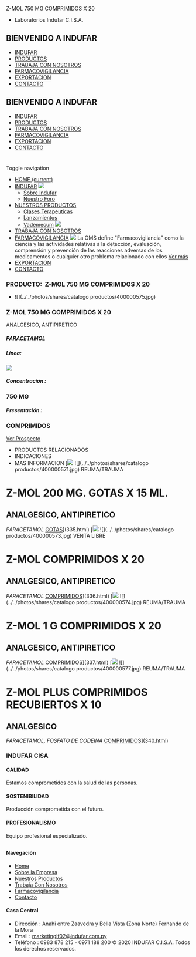Z-MOL 750 MG COMPRIMIDOS X 20
- Laboratorios Indufar C.I.S.A.
## BIENVENIDO A INDUFAR
* [INDUFAR](338.html#)
* [PRODUCTOS](338.html#)
* [TRABAJA CON NOSOTROS](338.html#)
* [FARMACOVIGILANCIA](338.html#)
* [EXPORTACION](338.html#)
* [CONTACTO](338.html#)
## BIENVENIDO A INDUFAR
* [INDUFAR](../../index.html)
* [PRODUCTOS](../../productos.html)
* [TRABAJA CON NOSOTROS](../../trabaja_con_nosotros.html)
* [FARMACOVIGILANCIA](../../farmacovigilancia.html)
* [EXPORTACION](../../exportacion.html)
* [CONTACTO](../../contacto.html)
# 
Toggle navigation
* [HOME (current)](../../index.html)
* [INDUFAR](338.html#) 
  [![ ](../../photos/shares/Sistema/Menu/indufar_menul.jpg)](../../institucional.html)
  - [Sobre Indufar](../../institucional.html)
  - [Nuestro Foro](../../blog.html)
* [NUESTROS PRODUCTOS](338.html#) 
  - [Clases Terapeuticas](../clases_terapeuticas.html)
  - [Lanzamientos](../lanzamientos.html)
  - [Vademecum](../../productos.html)
  [![ ](../../photos/shares/Sistema/Menu/productos.png)](../../productos.html)
* [TRABAJA CON NOSOTROS](../../trabaja_con_nosotros.html)
* [FARMACOVIGILANCIA](338.html#) 
  [![ ](../../photos/shares/Sistema/Menu/TUBOS.png)](../../farmacovigilancia.html)
  La OMS define "Farmacovigilancia" como la ciencia y las actividades relativas a la detección, evaluación, comprensión y prevención de las reacciones adversas de los medicamentos o cualquier otro problema relacionado con ellos
  [Ver más](../../farmacovigilancia.html)
* [EXPORTACION](../../exportacion.html)
* [CONTACTO](../../contacto.html)
### PRODUCTO:  Z-MOL 750 MG COMPRIMIDOS X 20
* ![](../../photos/shares/catalogo productos/400000575.jpg)
### **Z-MOL 750 MG COMPRIMIDOS X 20**
ANALGESICO, ANTIPIRETICO
##### **PARACETAMOL**
##### **Línea:**
[![](../../photos/shares/Laboratorios/lab_medical.png)](../linea/2.html)
##### **Concentración :**
### 750 MG
##### **Presentación :**
### COMPRIMIDOS
[Ver Prospecto](https://www.indufar.com.py/files/shares/prospectos/400000575.pdf)
* PRODUCTOS RELACIONADOS
* INDICACIONES
* MAS INFORMACION
[![](../../photos/shares/Laboratorios/lab_medical.png)
![](../../photos/shares/catalogo productos/400000571.jpg)
REUMA/TRAUMA
# Z-MOL 200 MG. GOTAS X 15 ML.
## ANALGESICO, ANTIPIRETICO
*PARACETAMOL*
[GOTAS](338.html#)](335.html)
[![](../../photos/shares/Laboratorios/lab_medical.png)
![](../../photos/shares/catalogo productos/400000573.jpg)
VENTA LIBRE
# Z-MOL COMPRIMIDOS X 20
## ANALGESICO, ANTIPIRETICO
*PARACETAMOL*
[COMPRIMIDOS](338.html#)](336.html)
[![](../../photos/shares/Laboratorios/lab_medical.png)
![](../../photos/shares/catalogo productos/400000574.jpg)
REUMA/TRAUMA
# Z-MOL 1 G COMPRIMIDOS X 20
## ANALGESICO, ANTIPIRETICO
*PARACETAMOL*
[COMPRIMIDOS](338.html#)](337.html)
[![](../../photos/shares/Laboratorios/lab_medical.png)
![](../../photos/shares/catalogo productos/400000577.jpg)
REUMA/TRAUMA
# Z-MOL PLUS COMPRIMIDOS RECUBIERTOS X 10
## ANALGESICO
*PARACETAMOL, FOSFATO DE CODEINA*
[COMPRIMIDOS](338.html#)](340.html)
### INDUFAR CISA
#### CALIDAD
Estamos comprometidos con la salud de las personas.
#### SOSTENIBILIDAD
Producción comprometida con el futuro.
#### PROFESIONALISMO
Equipo profesional especializado.
## 
#### Navegación
* [Home](../../index.html)
* [Sobre la Empresa](../../institucional.html)
* [Nuestros Productos](../../productos.html)
* [Trabaja Con Nosotros](../../trabaja_con_nosotros.html)
* [Farmacovigilancia](../../farmacovigilancia.html)
* [Contacto](../../contacto.html)
#### Casa Central
* Dirección : Anahi entre Zaavedra y Bella Vista (Zona Norte) Fernando de la Mora
* Email : [marketingif02@indufar.com.py](mailto:marketingif02@indufar.com.py)
* Teléfono : 0983 878 215 - 0971 188 200
© 2020 INDUFAR C.I.S.A. Todos los derechos reservados.